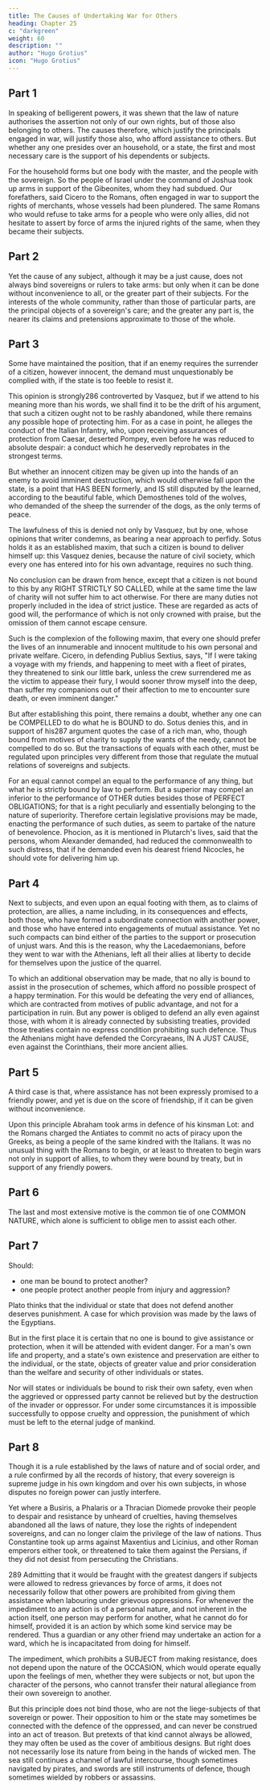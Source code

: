 ```yaml
---
title: The Causes of Undertaking War for Others
heading: Chapter 25
c: "darkgreen"
weight: 60
description: ""
author: "Hugo Grotius"
icon: "Hugo Grotius"
---
```



<!-- Sovereigns may engage in war to support the rights of their subjects—Whether an innocent subject can be delivered up to an enemy to avoid danger—Wars justly undertaken in support of confederates upon equal, or unequal terms—For friends—For any men—Omission of this duty not blamable, from motives of self-preservation—Whether war may be justly undertaken in defence of another's subjects, explained by distinctions. -->


## Part 1

In speaking of belligerent powers, it was shewn that the law of nature authorises the assertion not only of our own rights, but of those also belonging to others. The causes therefore, which justify the principals engaged in war, will justify those also, who afford assistance to others. But whether any one presides over an household, or a state, the first and most necessary care is the support of his dependents or subjects. 

For the household forms but one body with the master, and the people with the sovereign. So the people of Israel under the command of Joshua took up arms in support of the Gibeonites, whom they had subdued. Our forefathers, said Cicero to the Romans, often engaged in war to support the rights of merchants, whose vessels had been plundered. The same Romans who would refuse to take arms for a people who were only allies, did not hesitate to assert by force of arms the injured rights of the same, when they became their subjects.


## Part 2

Yet the cause of any subject, although it may be a just cause, does not always bind sovereigns or rulers to take arms: but only when it can be done without inconvenience to all, or the greater part of their subjects. For the interests of the whole community, rather than those of particular parts, are the principal objects of a sovereign's care; and the greater any part is, the nearer its claims and pretensions approximate to those of the whole.


## Part 3

Some have maintained the position, that if an enemy requires the surrender of a citizen, however innocent, the demand must unquestionably be complied with, if the state is too feeble to resist it. 

This opinion is strongly286 controverted by Vasquez, but if we attend to his meaning more than his words, we shall find it to be the drift of his argument, that such a citizen ought not to be rashly abandoned, while there remains any possible hope of protecting him. For as a case in point, he alleges the conduct of the Italian Infantry, who, upon receiving assurances of protection from Caesar, deserted Pompey, even before he was reduced to absolute despair: a conduct which he deservedly reprobates in the strongest terms.

But whether an innocent citizen may be given up into the hands of an enemy to avoid imminent destruction, which would otherwise fall upon the state, is a point that HAS BEEN formerly, and IS still disputed by the learned, according to the beautiful fable, which Demosthenes told of the wolves, who demanded of the sheep the surrender of the dogs, as the only terms of peace. 

The lawfulness of this is denied not only by Vasquez, but by one, whose opinions that writer condemns, as bearing a near approach to perfidy. Sotus holds it as an established maxim, that such a citizen is bound to deliver himself up: this Vasquez denies, because the nature of civil society, which every one has entered into for his own advantage, requires no such thing.

No conclusion can be drawn from hence, except that a citizen is not bound to this by any RIGHT STRICTLY SO CALLED, while at the same time the law of charity will not suffer him to act otherwise. For there are many duties not properly included in the idea of strict justice. These are regarded as acts of good will, the performance of which is not only crowned with praise, but the omission of them cannot escape censure.

Such is the complexion of the following maxim, that every one should prefer the lives of an innumerable and innocent multitude to his own personal and private welfare. Cicero, in defending Publius Sextius, says, "If I were taking a voyage with my friends, and happening to meet with a fleet of pirates, they threatened to sink our little bark, unless the crew surrendered me as the victim to appease their fury, I would sooner throw myself into the deep, than suffer my companions out of their affection to me to encounter sure death, or even imminent danger."

But after establishing this point, there remains a doubt, whether any one can be COMPELLED to do what he is BOUND to do. Sotus denies this, and in support of his287 argument quotes the case of a rich man, who, though bound from motives of charity to supply the wants of the needy, cannot be compelled to do so. But the transactions of equals with each other, must be regulated upon principles very different from those that regulate the mutual relations of sovereigns and subjects.

For an equal cannot compel an equal to the performance of any thing, but what he is strictly bound by law to perform. But a superior may compel an inferior to the performance of OTHER duties besides those of PERFECT OBLIGATIONS; for that is a right peculiarly and essentially belonging to the nature of superiority. Therefore certain legislative provisions may be made, enacting the performance of such duties, as seem to partake of the nature of benevolence. Phocion, as it is mentioned in Plutarch's lives, said that the persons, whom Alexander demanded, had reduced the commonwealth to such distress, that if he demanded even his dearest friend Nicocles, he should vote for delivering him up.


## Part 4

Next to subjects, and even upon an equal footing with them, as to claims of protection, are allies, a name including, in its consequences and effects, both those, who have formed a subordinate connection with another power, and those who have entered into engagements of mutual assistance. Yet no such compacts can bind either of the parties to the support or prosecution of unjust wars. And this is the reason, why the Lacedaemonians, before they went to war with the Athenians, left all their allies at liberty to decide for themselves upon the justice of the quarrel.

To which an additional observation may be made, that no ally is bound to assist in the prosecution of schemes, which afford no possible prospect of a happy termination. For this would be defeating the very end of alliances, which are contracted from motives of public advantage, and not for a participation in ruin. But any power is obliged to defend an ally even against those, with whom it is already connected by subsisting treaties, provided those treaties contain no express condition prohibiting such defence. Thus the Athenians might have defended the Corcyraeans, IN A JUST CAUSE, even against the Corinthians, their more ancient allies.


## Part 5

A third case is that, where assistance has not been expressly promised to a friendly power, and yet is due on the score of friendship, if it can be given without inconvenience.

Upon this principle Abraham took arms in defence of his kinsman Lot: and the Romans charged the Antiates to commit no acts of piracy upon the Greeks, as being a people of the same kindred with the Italians. It was no unusual thing with the Romans to begin, or at least to threaten to begin wars not only in support of allies, to whom they were bound by treaty, but in support of any friendly powers.


## Part 6

The last and most extensive motive is the common tie of one COMMON NATURE, which alone is sufficient to oblige men to assist each other.



## Part 7

Should:
- one man be bound to protect another? 
- one people protect another people from injury and aggression?

Plato thinks that the individual or state that does not defend another deserves punishment. A case for which provision was made by the laws of the Egyptians.

But in the first place it is certain that no one is bound to give assistance or protection, when it will be attended with evident danger. For a man's own life and property, and a state's own existence and preservation are either to the individual, or the state, objects of greater value and prior consideration than the welfare and security of other individuals or states.

Nor will states or individuals be bound to risk their own safety, even when the aggrieved or oppressed party cannot be relieved but by the destruction of the invader or oppressor. For under some circumstances it is impossible successfully to oppose cruelty and oppression, the punishment of which must be left to the eternal judge of mankind.


## Part 8

Though it is a rule established by the laws of nature and of social order, and a rule confirmed by all the records of history, that every sovereign is supreme judge in his own kingdom and over his own subjects, in whose disputes no foreign power can justly interfere. 

Yet where a Busiris, a Phalaris or a Thracian Diomede provoke their people to despair and resistance by unheard of cruelties, having themselves abandoned all the laws of nature, they lose the rights of independent sovereigns, and can no longer claim the privilege of the law of nations. Thus Constantine took up arms against Maxentius and Licinius, and other Roman emperors either took, or threatened to take them against the Persians, if they did not desist from persecuting the Christians.

289 Admitting that it would be fraught with the greatest dangers if subjects were allowed to redress grievances by force of arms, it does not necessarily follow that other powers are prohibited from giving them assistance when labouring under grievous oppressions. For whenever the impediment to any action is of a personal nature, and not inherent in the action itself, one person may perform for another, what he cannot do for himself, provided it is an action by which some kind service may be rendered. Thus a guardian or any other friend may undertake an action for a ward, which he is incapacitated from doing for himself.

The impediment, which prohibits a SUBJECT from making resistance, does not depend upon the nature of the OCCASION, which would operate equally upon the feelings of men, whether they were subjects or not, but upon the character of the persons, who cannot transfer their natural allegiance from their own sovereign to another. 

But this principle does not bind those, who are not the liege-subjects of that sovereign or power. Their opposition to him or the state may sometimes be connected with the defence of the oppressed, and can never be construed into an act of treason. But pretexts of that kind cannot always be allowed, they may often be used as the cover of ambitious designs. But right does not necessarily lose its nature from being in the hands of wicked men. The sea still continues a channel of lawful intercourse, though sometimes navigated by pirates, and swords are still instruments of defence, though sometimes wielded by robbers or assassins.


